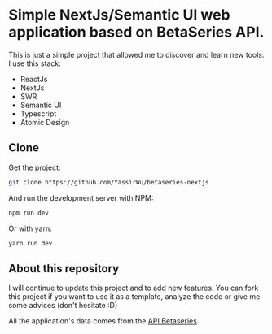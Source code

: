 # Simple NextJs/Semantic UI web application based on BetaSeries API.

This is just a simple project that allowed me to discover and learn new tools. I use this stack:
* ReactJs
* NextJs
* SWR
* Semantic UI
* Typescript
* Atomic Design

## Clone

Get the project:
```bash
git clone https://github.com/YassirWu/betaseries-nextjs
```
And run the development server with NPM:
```bash
npm run dev
```
Or with yarn:

```bash
yarn run dev
```

## About this repository

I will continue to update this project and to add new features. You can fork this project if you want to use it as a template, analyze the code or give me some advices (don't hesitate :D)

All the application's data comes from the [API Betaseries](https://www.betaseries.com/api/). 
